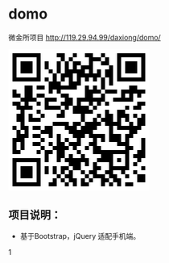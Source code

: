 # domo
微金所项目
http://119.29.94.99/daxiong/domo/

![6](https://github.com/zzzkun/domo/blob/master/domo/1533279252.png)

 项目说明：
 --------
 * 基于Bootstrap，jQuery 适配手机端。


1
